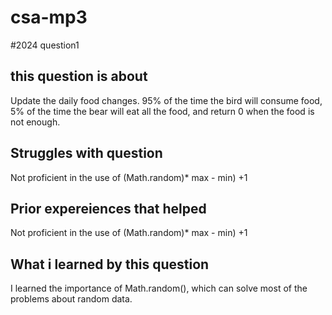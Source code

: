 # csa-mp3

#2024 question1

## this question is about
Update the daily food changes. 95% of the time the bird will consume food, 5% of the time the bear will eat all the food, and return 0 when the food is not enough.

## Struggles with question
Not proficient in the use of (Math.random)* max - min) +1

## Prior expereiences that helped
Not proficient in the use of (Math.random)* max - min) +1

## What i learned by this question
I learned the importance of Math.random(), which can solve most of the problems about random data.
